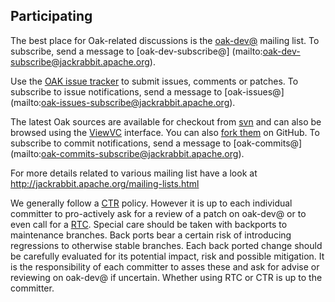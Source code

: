 <!--
   Licensed to the Apache Software Foundation (ASF) under one or more
   contributor license agreements.  See the NOTICE file distributed with
   this work for additional information regarding copyright ownership.
   The ASF licenses this file to You under the Apache License, Version 2.0
   (the "License"); you may not use this file except in compliance with
   the License.  You may obtain a copy of the License at

       http://www.apache.org/licenses/LICENSE-2.0

   Unless required by applicable law or agreed to in writing, software
   distributed under the License is distributed on an "AS IS" BASIS,
   WITHOUT WARRANTIES OR CONDITIONS OF ANY KIND, either express or implied.
   See the License for the specific language governing permissions and
   limitations under the License.
  -->

Participating
-------------

The best place for Oak-related discussions is the [oak-dev@](mailto:oak-dev@jackrabbit.apache.org)
mailing list. To subscribe, send a message to [oak-dev-subscribe@]
(mailto:oak-dev-subscribe@jackrabbit.apache.org). 

Use the [OAK issue tracker](https://issues.apache.org/jira/browse/OAK) to submit issues, comments 
or patches. To subscribe to issue notifications, send a message to [oak-issues@]
(mailto:oak-issues-subscribe@jackrabbit.apache.org). 

The latest Oak sources are available for checkout from [svn][1] and can also be browsed using the 
[ViewVC][3] interface. You can also [fork them][2] on GitHub. To subscribe to commit notifications, 
send a message to [oak-commits@] (mailto:oak-commits-subscribe@jackrabbit.apache.org).

For more details related to various mailing list have a look at http://jackrabbit.apache.org/mailing-lists.html

We generally follow a [CTR](https://www.apache.org/foundation/glossary.html#CommitThenReview) policy. 
However it is up to each individual committer to pro-actively ask for a review of a patch on 
oak-dev@ or to even call for a [RTC](https://www.apache.org/foundation/glossary.html#ReviewThenCommit). 
Special care should be taken with backports to maintenance branches. Back ports bear a certain risk 
of introducing regressions to otherwise stable branches. Each back ported change should be carefully 
evaluated for its potential impact, risk and possible mitigation. It is the responsibility of each 
committer to asses these and ask for advise or reviewing on oak-dev@ if uncertain. Whether using 
RTC or CTR is up to the committer.
 
[1]: https://svn.apache.org/repos/asf/jackrabbit/oak/trunk
[2]: https://github.com/apache/jackrabbit-oak
[3]: https://github.com/apache/jackrabbit-oak/tree/trunk/